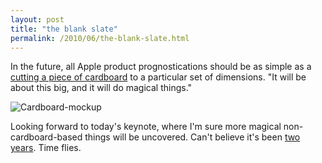 ```yaml
---
layout: post
title: "the blank slate"
permalink: /2010/06/the-blank-slate.html
---
```


<p>In the future, all Apple product prognostications should be as simple as a <a href="http://www.engadget.com/2010/06/07/apples-magic-trackpad-revealed/">cutting a piece of cardboard</a> to a particular set of dimensions. "It will be about this big, and it will do magical things."</p>

<p><img class="asset  asset-image at-xid-6a00d8341c4f5f53ef0133f03f2e2f970b" alt="Cardboard-mockup" src="https://sippey.typepad.com/.a/6a00d8341c4f5f53ef0133f03f2e2f970b-500wi"  /></p>

<p>Looking forward to today's keynote, where I'm sure more magical non-cardboard-based things will be uncovered.  Can't believe it's been <a href="http://www.sippey.com/2008/06/on-stage.html">two years</a>.  Time flies.</p>



